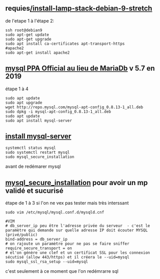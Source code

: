 ## requies[/install-lamp-stack-debian-9-stretch](https://tecadmin.net/install-lamp-stack-debian-9-stretch/)
de l'etape 1 à l'étape 2:

```shell
ssh root@debian9
sudo apt-get update
sudo apt-get upgrade
sudo apt install ca-certificates apt-transport-https
#apache2
sudo apt-get install apache2

````

## [mysql PPA Official au lieu de MariaDb](https://tecadmin.net/install-mysql-server-on-debian9-stretch/) v 5.7 en 2019
étape 1 à 4
```shell
sudo apt update 
sudo apt upgrade
wget http://repo.mysql.com/mysql-apt-config_0.8.13-1_all.deb
sudo dpkg -i mysql-apt-config_0.8.13-1_all.deb
sudo apt update 
sudo apt install mysql-server

````
## [install mysql-server](https://www.digitalocean.com/community/tutorials/how-to-set-up-a-remote-database-to-optimize-site-performance-with-mysql-on-ubuntu-16-04)
```shell
systemctl status mysql
sudo systemctl restart mysql
sudo mysql_secure_installation
````
avant de redémarer mysql
## [mysql_secure_installation](https://planet.mysql.com/entry/?id=5991189) pour avoir un mp validé et sucurisé 
étape de 1 à 3 si l'on ne vex pas tester mais très interssant

```shell
sudo vim /etc/mysql/mysql.conf.d/mysqld.cnf

#VIM
# db_server_ip peu être l'adresse privée du serveur  - c'est le paramètre qui demande sur quelle adresse IP doit écouter MYSQL (privé/public)
bind-address = db_server_ip
# on rajoute un paramètre pour ne pas se faire sniffer
require_secure_transport = on
# el'on génère une clef et un certificat SSL pour les connexion sécutisé (allow 443/https) et il créera le --uid=mysql
sudo mysql_ssl_rsa_setup --uid=mysql

````
c'est seulement à ce moment que l'on redémrarre sql


